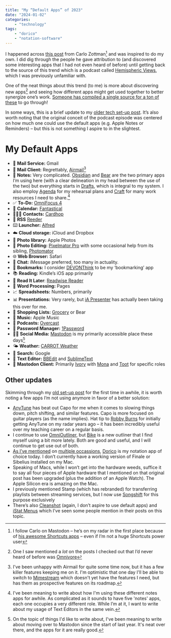 ```yaml
---
title: "My “Default Apps” of 2023"
date: "2024-01-02"
categories:
	- "technology"
tags:
	- "dorico"
	- "notation-software"
---
```


I happened across [this post][czott] from Carlo Zottman[^1] and was inspired to do my own. I did dig through the people he gave attribution to (and discovered some interesting apps that I had not even heard of before) until getting back to the source of this trend which is a podcast called [Hemispheric Views][hviewep], which I was previously unfamiliar with.

One of the neat things about this trend (to me) is more about discovering new apps[^2] and seeing how different apps might get used together to better synergize one’s work. [Someone has compiled a single source for a ton of these][master] to go through!

In some ways, this is a brief update to my [older tech set-up post][oldsetup]. It’s also worth noting that the original conceit of the podcast episode was centered on how much one could use the default apps (e.g. Apple Notes or Reminders) – but this is not something I aspire to in the slightest.

# My Default Apps

- 📨 **Mail Service:** Gmail
- 📮 **Mail Client:** Regrettably, [Airmail](https://airmailapp.com/)[^5]
- 📝 **Notes:** Very complicated. [Obsidian][3859-0001] and [Bear][3859-0002] are the two primary apps I’m using here (with a clear delineation in my head between the use of the two) but everything starts in [Drafts](https://getdrafts.com/), which is integral to my system. I also employ [Agenda][3859-0003] for my rehearsal plans and [Craft][3859-0004] for many work resources I need to share.[^3]
- ✅ **To-Do:** [OmniFocus 4][3859-0005]
- 📆 **Calendar:** [Fantastical](https://flexibits.com/fantastical)
- 🙍🏻‍♂️ **Contacts:** [Cardhop](https://flexibits.com/cardhop)
- 📖 **RSS** [Reeder](https://www.reederapp.com/)
- ⌨️ **Launcher:** [Alfred][3105-0001]
- ☁️ **Cloud storage:** iCloud and Dropbox
- 🌅 **Photo library:** Apple Photos
- 🎨 **Photo Editing:** [Pixelmator Pro](https://www.pixelmator.com/pro/) with some occasional help from its sibling, [Photomator](https://www.pixelmator.com/photomator/)
- 🌐 **Web Browser:** Safari
- 💬 **Chat:** iMessage preferred, too many in actuality.
- 🔖 **Bookmarks:** I consider [DEVONThink][3105-0002] to be my ‘bookmarking’ app
- 📚 **Reading:** Kindle’s iOS app primarily
- 📑 **Read It Later**: [Readwise Reader](https://readwise.io/read)
- 📜 **Word Processing:** Pages
- 📈 **Spreadsheets:** Numbers, primarily
- 📊 **Presentations:** Very rarely, but [iA Presenter](https://ia.net/presenter) has actually been taking this over for me.
- 🛒 **Shopping Lists:** [Grocery](https://smartgrocery.app) or Bear
- 🎵 **Music:** Apple Music
- 🎤 **Podcasts:** [Overcast](https://overcast.fm/)
- 🔐 **Password Manager:** [1Password](https://1password.com/)
- 🤦‍♂️ **Social Media:** [Mastodon](https://musician.social/@ehler) is my primarily accessible place these days[^4]
- 🌤️ **Weather:** [CARROT Weather][1316-0001]
- 🔎 **Search:** Google
- 🧮 **Text Editor:** [BBEdit][1316-0002] and [SublimeText][1316-0003]
- 🐘 **Mastodon Client:** Primarily [Ivory][4397-0001] with [Mona][4397-0002] and [Toot][4397-0003] for specific roles

## Other updates

Skimming through my [old set-up post](https://mrehler.com/2018/01/10/my-tech-set-up/) for the first time in awhile, it is worth noting a few apps I’m not using anymore in favor of a better solution:

- [AnyTune][5668-0005] has beat out Capo for me when it comes to slowing things down, pitch shifting, and similar features. Capo is more focused on guitar players (as the name implies). Hat tip to [Robby Burns](http://www.robbyburns.com/home) for initially getting AnyTune on my radar years ago – it has been incredibly useful over my teaching career on a regular basis.
- I continue to use [OmniOutliner][5668-0003], but [Bike][5668-0004] is a new outliner that I find myself using a bit more lately. Both are good and useful, and I will continue to get use out of both.
- [As I’ve mentioned](https://mrehler.com/2021/07/06/notareview-of-dorico/) on [multiple occassions](https://mrehler.com/tag/dorico/), [Dorico][5668-0006] is my notation app of choice today. I don’t currently have a working version of Finale or Sibelius installed on my Mac.
- Speaking of Macs, while I won’t get into the hardware weeds, suffice it to say all four pieces of Apple hardware that I mentioned on that original post has been upgraded (plus the addition of an Apple Watch). The Apple Silicon era is amazing on the Mac.
- I previously mentioned Stamp (which has rebranded) for transferring playlists between streaming services, but I now use [Songshift][5668-0007] for this purpose exclusively
- There’s also [Cleanshot][5668-0001] (again, I don’t aspire to use default apps) and [iStat Menus][5668-0002] which I’ve seen some people mention in their posts on this topic.


[czott]: https://zottmann.org/2023/12/17/default-apps.html
[hisapps]: https://actions.work
[master]: https://defaults.rknight.me/
[hviewep]: https://listen.hemisphericviews.com/097
[oldsetup]: https://mrehler.com/2018/01/10/my-tech-set-up/
[3105-0001]: https://www.alfredapp.com/
[3105-0002]: https://www.devontechnologies.com/apps/devonthink
[3859-0001]: https://obsidian.md/
[3859-0002]: https://bear.app/
[3859-0003]: https://www.agenda.com/
[3859-0004]: https://www.craft.do/
[3859-0005]: https://learnomnifocus.com/omnifocus-4-launch-whats-new/
[1316-0001]: https://www.meetcarrot.com/weather/
[1316-0002]: https://www.barebones.com/products/bbedit
[1316-0003]: https://www.sublimetext.com/
[4397-0001]: https://tapbots.com/ivory/
[4397-0002]: https://apps.apple.com/us/app/mona-for-mastodon/id1659154653
[4397-0003]: https://apps.apple.com/us/app/toot-for-mastodon/id1229021451
[Mimestream]: https://mimestream.com
[5668-0001]: https://cleanshot.com/
[5668-0002]: https://bjango.com/mac/istatmenus/
[5668-0003]: https://www.omnigroup.com/omnioutliner/
[5668-0004]: https://www.hogbaysoftware.com/bike/
[5668-0005]: https://develop.anytune.us/
[5668-0006]: https://www.steinberg.net/dorico/
[5668-0007]: https://songshift.com/

[^1]: I follow Carlo on Mastodon – he’s on my radar in the first place because of [his awesome Shortcuts apps][hisapps] – even if I’m not a huge Shortcuts power user
[^2]: One I saw mentioned a _lot_ on the posts I checked out that I’d never heard of before was [Omnivore](https://omnivore.app/)
[^3]: I've been meaning to write about how I'm using these different notes apps for awhile. As complicated as it sounds to have five 'notes' apps, each one occupies a very different role. While I’m at it, I want to write about my usage of Text Editors in the same vein.
[^4]: On the topic of things I'd like to write about, I've been meaning to write about moving over to Mastodon since the start of last year. It's neat over there, and the apps for it are really good.
[^5]: I've been unhappy with Airmail for quite some time now, but it has a few killer features keeping me on it. I'm optimistic that one day I'll be able to switch to [Mimestream][] which doesn't yet have the features I need, but has them as prospective features on its roadmap.
